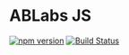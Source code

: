 # ABLabs JS
[![npm version](https://img.shields.io/npm/v/reckon-js.svg?style=flat-square)](https://www.npmjs.com/package/reckon-js)
[![Build Status](https://travis-ci.org/mj1618/ablabs-js.svg?branch=master)](https://travis-ci.org/mj1618/ablabs-js)